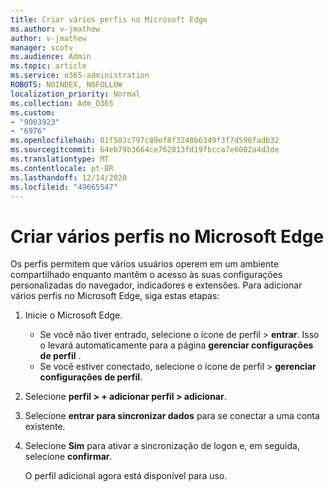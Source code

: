 ```yaml
---
title: Criar vários perfis no Microsoft Edge
ms.author: v-jmathew
author: v-jmathew
manager: scotv
ms.audience: Admin
ms.topic: article
ms.service: o365-administration
ROBOTS: NOINDEX, NOFOLLOW
localization_priority: Normal
ms.collection: Adm_O365
ms.custom:
- "9003923"
- "6976"
ms.openlocfilehash: 01f503c797c89ef8f3240b6349f3f7d596fadb32
ms.sourcegitcommit: 64eb79b3664ce762813fd19fbcca7e6002a4d3de
ms.translationtype: MT
ms.contentlocale: pt-BR
ms.lasthandoff: 12/14/2020
ms.locfileid: "49665547"
---
```

# <a name="create-multiple-profiles-in-microsoft-edge"></a>Criar vários perfis no Microsoft Edge

Os perfis permitem que vários usuários operem em um ambiente compartilhado enquanto mantêm o acesso às suas configurações personalizadas do navegador, indicadores e extensões. Para adicionar vários perfis no Microsoft Edge, siga estas etapas:

1. Inicie o Microsoft Edge.
    - Se você não tiver entrado, selecione o ícone de perfil > **entrar**. Isso o levará automaticamente para a página **gerenciar configurações de perfil** .
    - Se você estiver conectado, selecione o ícone de perfil > **gerenciar configurações de perfil**.
2. Selecione **perfil > + adicionar perfil > adicionar**.
3. Selecione **entrar para sincronizar dados** para se conectar a uma conta existente.
4. Selecione **Sim** para ativar a sincronização de logon e, em seguida, selecione **confirmar**.

    O perfil adicional agora está disponível para uso.
